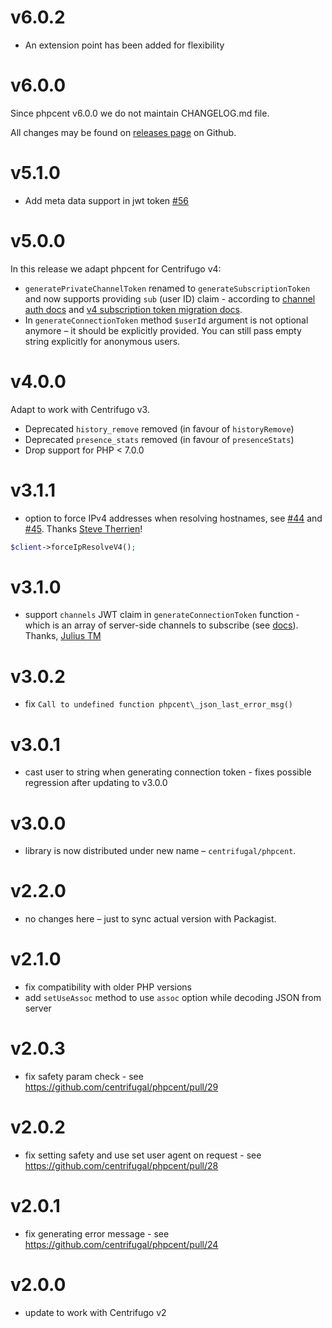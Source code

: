 # v6.0.2

* An extension point has been added for flexibility

# v6.0.0

Since phpcent v6.0.0 we do not maintain CHANGELOG.md file.

All changes may be found on [releases page](https://github.com/centrifugal/phpcent/releases) on Github.

# v5.1.0

* Add meta data support in jwt token [#56](https://github.com/centrifugal/phpcent/pull/56)

# v5.0.0

In this release we adapt phpcent for Centrifugo v4:

* `generatePrivateChannelToken` renamed to `generateSubscriptionToken` and now supports providing `sub` (user ID) claim - according to [channel auth docs](https://centrifugal.dev/docs/server/channel_token_auth) and [v4 subscription token migration docs](https://centrifugal.dev/docs/getting-started/migration_v4#subscription-token-migration).
* In `generateConnectionToken` method `$userId` argument is not optional anymore – it should be explicitly provided. You can still pass empty string explicitly for anonymous users.

# v4.0.0

Adapt to work with Centrifugo v3.

* Deprecated `history_remove` removed (in favour of `historyRemove`)
* Deprecated `presence_stats` removed (in favour of `presenceStats`)
* Drop support for PHP < 7.0.0

# v3.1.1

* option to force IPv4 addresses when resolving hostnames, see [#44](https://github.com/centrifugal/phpcent/issues/44) and [#45](https://github.com/centrifugal/phpcent/pull/45). Thanks [Steve Therrien](https://github.com/SteveTherrien)!

```php
$client->forceIpResolveV4();
```

# v3.1.0

* support `channels` JWT claim in `generateConnectionToken` function - which is an array of server-side channels to subscribe (see [docs](https://centrifugal.github.io/centrifugo/server/server_subs/)). Thanks, [Julius TM](https://github.com/juliustm)

# v3.0.2

* fix `Call to undefined function phpcent\_json_last_error_msg()`

# v3.0.1

* cast user to string when generating connection token - fixes possible regression after updating to v3.0.0

# v3.0.0

* library is now distributed under new name – `centrifugal/phpcent`.

# v2.2.0

* no changes here – just to sync actual version with Packagist.

# v2.1.0

* fix compatibility with older PHP versions
* add `setUseAssoc` method to use `assoc` option while decoding JSON from server

# v2.0.3

* fix safety param check - see https://github.com/centrifugal/phpcent/pull/29

# v2.0.2

* fix setting safety and use set user agent on request - see https://github.com/centrifugal/phpcent/pull/28

# v2.0.1

* fix generating error message - see https://github.com/centrifugal/phpcent/pull/24 

# v2.0.0

* update to work with Centrifugo v2
